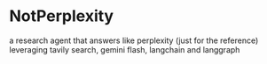 # NotPerplexity
a research agent that answers like perplexity (just for the reference) leveraging tavily search, gemini flash, langchain and langgraph
